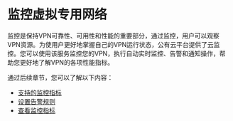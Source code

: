 # 监控虚拟专用网络<a name="ZH-CN_TOPIC_0197434403"></a>

监控是保持VPN可靠性、可用性和性能的重要部分，通过监控，用户可以观察VPN资源。为使用户更好地掌握自己的VPN运行状态，公有云平台提供了云监控。您可以使用该服务监控您的VPN，执行自动实时监控、告警和通知操作，帮助您更好地了解VPN的各项性能指标。

通过后续章节，您可以了解以下内容：

-   [支持的监控指标](支持的监控指标.md)
-   [设置告警规则](设置告警规则.md)
-   [查看监控指标](查看监控指标.md)

